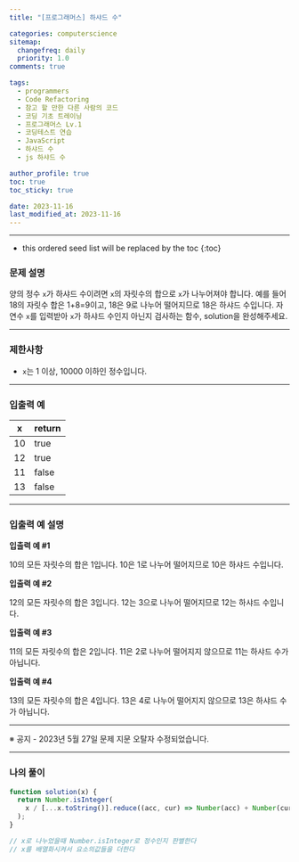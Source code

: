 ```yaml
---
title: "[프로그래머스] 하샤드 수"

categories: computerscience
sitemap:
  changefreq: daily
  priority: 1.0
comments: true

tags:
  - programmers
  - Code Refactoring
  - 참고 할 만한 다른 사람의 코드
  - 코딩 기초 트레이닝
  - 프로그래머스 Lv.1
  - 코딩테스트 연습
  - JavaScript
  - 하샤드 수
  - js 하샤드 수

author_profile: true
toc: true
toc_sticky: true

date: 2023-11-16
last_modified_at: 2023-11-16
---
```


---

<!-- prettier-ignore -->
* this ordered seed list will be replaced by the toc 
{:toc}

### 문제 설명

양의 정수 `x`가 하샤드 수이려면 `x`의 자릿수의 합으로 `x`가 나누어져야 합니다. 예를 들어 18의 자릿수 합은 1+8=9이고, 18은 9로 나누어 떨어지므로 18은 하샤드 수입니다. 자연수 `x`를 입력받아 `x`가 하샤드 수인지 아닌지 검사하는 함수, solution을 완성해주세요.

---

### 제한사항

- `x`는 1 이상, 10000 이하인 정수입니다.

---

### 입출력 예

| x   | return |
| --- | ------ |
| 10  | true   |
| 12  | true   |
| 11  | false  |
| 13  | false  |

---

### 입출력 예 설명

**입출력 예 #1**

10의 모든 자릿수의 합은 1입니다. 10은 1로 나누어 떨어지므로 10은 하샤드 수입니다.

**입출력 예 #2**

12의 모든 자릿수의 합은 3입니다. 12는 3으로 나누어 떨어지므로 12는 하샤드 수입니다.

**입출력 예 #3**

11의 모든 자릿수의 합은 2입니다. 11은 2로 나누어 떨어지지 않으므로 11는 하샤드 수가 아닙니다.

**입출력 예 #4**

13의 모든 자릿수의 합은 4입니다. 13은 4로 나누어 떨어지지 않으므로 13은 하샤드 수가 아닙니다.

---

※ 공지 - 2023년 5월 27일 문제 지문 오탈자 수정되었습니다.

---

### 나의 풀이

```jsx
function solution(x) {
  return Number.isInteger(
    x / [...x.toString()].reduce((acc, cur) => Number(acc) + Number(cur), 0)
  );
}

// x로 나누었을때 Number.isInteger로 정수인지 판별한다
// x를 배열화시켜서 요소의값들을 더한다
```
